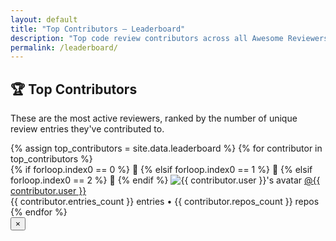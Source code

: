 ```yaml
---
layout: default
title: "Top Contributors – Leaderboard"
description: "Top code review contributors across all Awesome Reviewers entries."
permalink: /leaderboard/
---
```


<section class="leaderboard-header">
  <div class="container">
    <h1>🏆 Top Contributors</h1>
    <p>These are the most active reviewers, ranked by the number of unique review entries they've contributed to.</p>
  </div>
</section>

<main class="main-content">
  <div class="container">
    <div class="reviewer-grid">
      {% assign top_contributors = site.data.leaderboard %}
      {% for contributor in top_contributors %}
      <div class="reviewer-card contributor-card" data-contributor="{{ contributor.user }}" id="{{ contributor.user }}">
        {% if forloop.index0 == 0 %}
          <span class="badge gold">🥇</span>
        {% elsif forloop.index0 == 1 %}
          <span class="badge silver">🥈</span>
        {% elsif forloop.index0 == 2 %}
          <span class="badge bronze">🥉</span>
        {% endif %}
        <img src="https://github.com/{{ contributor.user }}.png?size=80" alt="{{ contributor.user }}'s avatar" class="avatar">
        <a href="https://github.com/{{ contributor.user }}" target="_blank" class="username">@{{ contributor.user }}</a>
        <div class="contributor-stats">
          <span class="count">{{ contributor.entries_count }}</span> entries
          <span class="sep">•</span>
          <span class="repos">{{ contributor.repos_count }}</span> repos
        </div>
      </div>
      {% endfor %}
    </div>
  </div>
</main>

<div id="drawer" class="drawer">
  <div class="drawer-overlay" onclick="closeDrawer()"></div>
  <div class="drawer-panel">
    <div class="drawer-header">
      <button class="drawer-close" onclick="closeDrawer()">&times;</button>
    </div>
    <div id="drawer-content"></div>
  </div>
</div>

<script src="{{ '/assets/js/leaderboard.js' | relative_url }}"></script>
